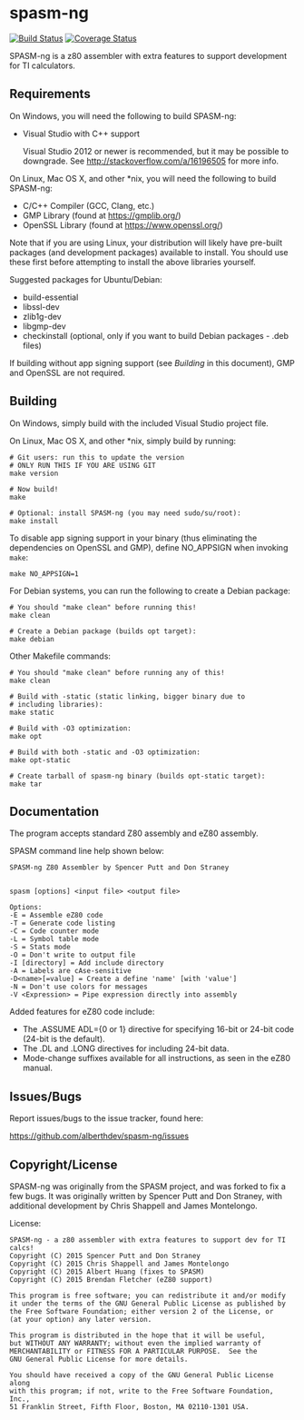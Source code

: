 spasm-ng
========
[![Build Status](https://travis-ci.org/alberthdev/spasm-ng.svg?branch=master)](https://travis-ci.org/alberthdev/spasm-ng)
[![Coverage Status](https://coveralls.io/repos/alberthdev/spasm-ng/badge.svg?branch=master&service=github)](https://coveralls.io/github/alberthdev/spasm-ng?branch=master)

SPASM-ng is a z80 assembler with extra features to support development
for TI calculators. 

Requirements
------------
On Windows, you will need the following to build SPASM-ng:

  * Visual Studio with C++ support
    
    Visual Studio 2012 or newer is recommended, but it may be possible
    to downgrade. See http://stackoverflow.com/a/16196505 for more
    info.

On Linux, Mac OS X, and other \*nix, you will need the following to
build SPASM-ng:

  * C/C++ Compiler (GCC, Clang, etc.)
  * GMP Library (found at https://gmplib.org/)
  * OpenSSL Library (found at https://www.openssl.org/)

Note that if you are using Linux, your distribution will likely have
pre-built packages (and development packages) available to install.
You should use these first before attempting to install the above
libraries yourself.

Suggested packages for Ubuntu/Debian:

  * build-essential
  * libssl-dev
  * zlib1g-dev
  * libgmp-dev
  * checkinstall (optional, only if you want to build Debian packages -
    .deb files)

If building without app signing support (see *Building* in this document),
GMP and OpenSSL are not required.

Building
--------
On Windows, simply build with the included Visual Studio project file.

On Linux, Mac OS X, and other \*nix, simply build by running:

    # Git users: run this to update the version
    # ONLY RUN THIS IF YOU ARE USING GIT
    make version
    
    # Now build!
    make
    
    # Optional: install SPASM-ng (you may need sudo/su/root):
    make install

To disable app signing support in your binary (thus eliminating the
dependencies on OpenSSL and GMP), define NO\_APPSIGN when invoking `make`:

    make NO_APPSIGN=1

For Debian systems, you can run the following to create a Debian
package:

    # You should "make clean" before running this!
    make clean
    
    # Create a Debian package (builds opt target):
    make debian

Other Makefile commands:

    # You should "make clean" before running any of this!
    make clean
    
    # Build with -static (static linking, bigger binary due to
    # including libraries):
    make static
    
    # Build with -O3 optimization:
    make opt
    
    # Build with both -static and -O3 optimization:
    make opt-static
    
    # Create tarball of spasm-ng binary (builds opt-static target):
    make tar

Documentation
-------------
The program accepts standard Z80 assembly and eZ80 assembly.

SPASM command line help shown below:

    SPASM-ng Z80 Assembler by Spencer Putt and Don Straney
    
    
    spasm [options] <input file> <output file>
    
    Options:
    -E = Assemble eZ80 code
    -T = Generate code listing
    -C = Code counter mode
    -L = Symbol table mode
    -S = Stats mode
    -O = Don't write to output file
    -I [directory] = Add include directory
    -A = Labels are cAse-sensitive
    -D<name>[=value] = Create a define 'name' [with 'value']
    -N = Don't use colors for messages
    -V <Expression> = Pipe expression directly into assembly

Added features for eZ80 code include:
  * The .ASSUME ADL={0 or 1} directive for specifying 16-bit or 24-bit code (24-bit is the default).
  * The .DL and .LONG directives for including 24-bit data.
  * Mode-change suffixes available for all instructions, as seen in the eZ80 manual.

Issues/Bugs
-----------
Report issues/bugs to the issue tracker, found here:

https://github.com/alberthdev/spasm-ng/issues

Copyright/License
-----------------
SPASM-ng was originally from the SPASM project, and was forked to fix a
few bugs. It was originally written by Spencer Putt and Don Straney,
with additional development by Chris Shappell and James Montelongo.

License:

    SPASM-ng - a z80 assembler with extra features to support dev for TI calcs!
    Copyright (C) 2015 Spencer Putt and Don Straney
    Copyright (C) 2015 Chris Shappell and James Montelongo
    Copyright (C) 2015 Albert Huang (fixes to SPASM)
    Copyright (C) 2015 Brendan Fletcher (eZ80 support)

    This program is free software; you can redistribute it and/or modify
    it under the terms of the GNU General Public License as published by
    the Free Software Foundation; either version 2 of the License, or
    (at your option) any later version.

    This program is distributed in the hope that it will be useful,
    but WITHOUT ANY WARRANTY; without even the implied warranty of
    MERCHANTABILITY or FITNESS FOR A PARTICULAR PURPOSE.  See the
    GNU General Public License for more details.

    You should have received a copy of the GNU General Public License along
    with this program; if not, write to the Free Software Foundation, Inc.,
    51 Franklin Street, Fifth Floor, Boston, MA 02110-1301 USA.
